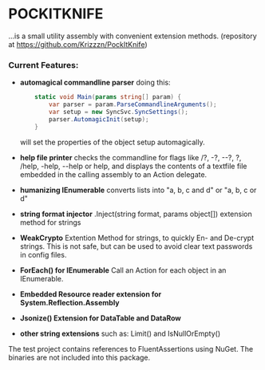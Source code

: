 # POCKITKNIFE

...is a small utility assembly with convenient extension methods.
(repository at https://github.com/Krizzzn/PockItKnife)

### Current Features:
* **automagical commandline parser**
	doing this:
	```C#
	    static void Main(params string[] param) {
            var parser = param.ParseCommandlineArguments();
            var setup = new SyncSvc.SyncSettings();
            parser.AutomagicInit(setup);
        }
	```
	will set the properties of the object setup automagically.

* **help file printer**
	checks the commandline for flags like /?, -?, --?, ?, /help, -help, --help or help, and displays the contents of a textfile file embedded in the calling assembly to an Action<string> delegate.

* **humanizing IEnumerable<T>**
	converts lists into "a, b, c and d" or "a, b, c or d"

* **string format injector**
	.Inject(string format, params object[]) extension method for strings

* **WeakCrypto**
	Extention Method for strings, to quickly En- and De-crypt strings. This is not safe, but can be used to avoid clear text passwords in config files.

* **ForEach() for IEnumerable<T>**
	Call an Action<T> for each object in an IEnumerable.

* **Embedded Resource reader extension for System.Reflection.Assembly**

* **Jsonize() Extension for DataTable and DataRow**

* **other string extensions**
	such as: Limit() and IsNullOrEmpty()

The test project contains references to FluentAssertions using NuGet. The binaries are not included into this package.